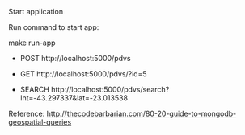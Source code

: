 Start application

Run command to start app:

make run-app

* POST
http://localhost:5000/pdvs

* GET
http://localhost:5000/pdvs/?id=5

* SEARCH
http://localhost:5000/pdvs/search?lnt=-43.297337&lat=-23.013538


Reference: http://thecodebarbarian.com/80-20-guide-to-mongodb-geospatial-queries